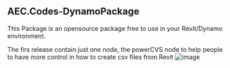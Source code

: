 ## AEC.Codes-DynamoPackage

This Package is an opensource package free to use in your Revit/Dynamo environment.

The firs release contain just one node, the powerCVS node to help people to have more control in how to create csv files from Revit
![image](https://user-images.githubusercontent.com/15355660/206541781-a938110a-b1fb-418b-a7d2-22f3689ab07e.png)

